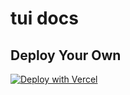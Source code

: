 # tui docs

## Deploy Your Own

[![Deploy with Vercel](https://vercel.com/button)](https://vercel.com/new/clone?repository-url=https://github.com/Chaoyingz/tui/tree/main/docs)
